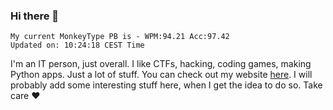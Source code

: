 ### Hi there 👋
<!-- PB START -->
```
My current MonkeyType PB is - WPM:94.21 Acc:97.42
Updated on: 10:24:18 CEST Time
```
<!-- PB END -->
I'm an IT person, just overall. I like CTFs, hacking, coding games, making Python apps. Just a lot of stuff.
You can check out my website [here](https://skill3472.github.io/).
I will probably add some interesting stuff here, when I get the idea to do so. Take care ❤️
